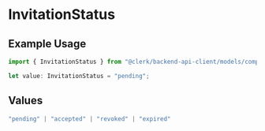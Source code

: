 # InvitationStatus

## Example Usage

```typescript
import { InvitationStatus } from "@clerk/backend-api-client/models/components";

let value: InvitationStatus = "pending";
```

## Values

```typescript
"pending" | "accepted" | "revoked" | "expired"
```